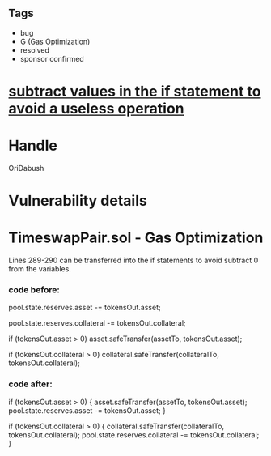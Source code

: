 ## Tags

- bug
- G (Gas Optimization)
- resolved
- sponsor confirmed

# [subtract values in the if statement to avoid a useless operation](https://github.com/code-423n4/2022-01-timeswap-findings/issues/124) 

# Handle

OriDabush


# Vulnerability details

# TimeswapPair.sol - Gas Optimization
Lines 289-290 can be transferred into the if statements to avoid subtract 0 from the variables.

### code before:
pool.state.reserves.asset -= tokensOut.asset;

pool.state.reserves.collateral -= tokensOut.collateral;

if (tokensOut.asset > 0) asset.safeTransfer(assetTo, tokensOut.asset);

if (tokensOut.collateral > 0) collateral.safeTransfer(collateralTo, tokensOut.collateral);

### code after:

if (tokensOut.asset > 0) {
    asset.safeTransfer(assetTo, tokensOut.asset);
    pool.state.reserves.asset -= tokensOut.asset;
}

if (tokensOut.collateral > 0) {
    collateral.safeTransfer(collateralTo, tokensOut.collateral);
    pool.state.reserves.collateral -= tokensOut.collateral;
}




